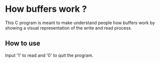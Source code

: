 # How buffers work ?

This C program is meant to make understand people how buffers work by showing a visual representation of the write and read process. 

## How to use 

Input '1' to read and '0' to quit the program.